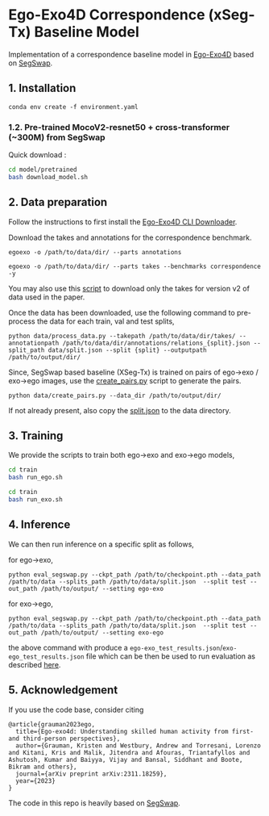 # Ego-Exo4D Correspondence (xSeg-Tx) Baseline Model

Implementation of a correspondence baseline model in [Ego-Exo4D](https://ego-exo4d-data.org/) based on [SegSwap](https://github.com/XiSHEN0220/SegSwap).

## 1. Installation

```
conda env create -f environment.yaml
```

### 1.2. Pre-trained MocoV2-resnet50 + cross-transformer (~300M) from SegSwap

Quick download : 

``` Bash
cd model/pretrained
bash download_model.sh
```


## 2. Data preparation

Follow the instructions to first install the [Ego-Exo4D CLI Downloader](https://github.com/facebookresearch/Ego4d/blob/main/ego4d/egoexo/download/README.md).

Download the takes and annotations for the correspondence benchmark.

```
egoexo -o /path/to/data/dir/ --parts annotations

egoexo -o /path/to/data/dir/ --parts takes --benchmarks correspondence -y
```

You may also use this [script](data/download_uids.sh) to download only the takes for version v2 of data used in the paper.

Once the data has been downloaded, use the following command to pre-process the data for each train, val and test splits,
```
python data/process_data.py --takepath /path/to/data/dir/takes/ --annotationpath /path/to/data/dir/annotations/relations_{split}.json --split_path data/split.json --split {split} --outputpath /path/to/output/dir/
```

Since, SegSwap based baseline (XSeg-Tx) is trained on pairs of ego->exo / exo->ego images, use the [create_pairs.py](data/create_pairs.py) script to generate the pairs.
```
python data/create_pairs.py --data_dir /path/to/output/dir/
``` 

If not already present, also copy the [split.json](data/split.json) to the data directory.

## 3. Training 

We provide the scripts to train both ego->exo and exo->ego models, 

``` Bash
cd train
bash run_ego.sh
```

``` Bash
cd train
bash run_exo.sh
```

## 4. Inference

We can then run inference on a specific split as follows,

for ego->exo,
```
python eval_segswap.py --ckpt_path /path/to/checkpoint.pth --data_path /path/to/data --splits_path /path/to/data/split.json  --split test --out_path /path/to/output/ --setting ego-exo
```

for exo->ego,
```
python eval_segswap.py --ckpt_path /path/to/checkpoint.pth --data_path /path/to/data --splits_path /path/to/data/split.json  --split test --out_path /path/to/output/ --setting exo-ego
```

the above command with produce a `ego-exo_test_results.json`/`exo-ego_test_results.json` file which can be then be used to run evaluation as described [here](../final_evaluation/).

## 5. Acknowledgement

If you use the code base, consider citing
```
@article{grauman2023ego,
  title={Ego-exo4d: Understanding skilled human activity from first-and third-person perspectives},
  author={Grauman, Kristen and Westbury, Andrew and Torresani, Lorenzo and Kitani, Kris and Malik, Jitendra and Afouras, Triantafyllos and Ashutosh, Kumar and Baiyya, Vijay and Bansal, Siddhant and Boote, Bikram and others},
  journal={arXiv preprint arXiv:2311.18259},
  year={2023}
}
```

The code in this repo is heavily based on [SegSwap](https://github.com/XiSHEN0220/SegSwap).